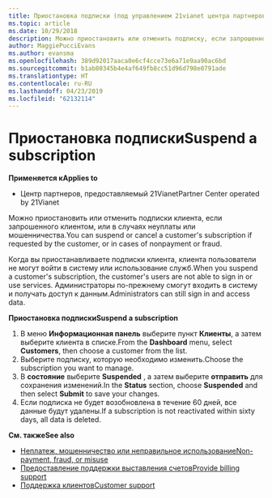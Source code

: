 ```yaml
---
title: Приостановка подписки (под управлением 21vianet центра партнеров)
ms.topic: article
ms.date: 10/29/2018
description: Можно приостановить или отменить подписку, если запрошенного клиентом, или в случаях неуплаты или мошенничества.
author: MaggiePucciEvans
ms.author: evansma
ms.openlocfilehash: 389d92017aaca0e6cf4cce73e6a71e9aa90ac6bd
ms.sourcegitcommit: b1ab80345b4e4af649fb8cc51d96d798e0791ade
ms.translationtype: HT
ms.contentlocale: ru-RU
ms.lasthandoff: 04/23/2019
ms.locfileid: "62132114"
---
```

# <a name="suspend-a-subscription"></a><span data-ttu-id="9bc54-103">Приостановка подписки</span><span class="sxs-lookup"><span data-stu-id="9bc54-103">Suspend a subscription</span></span>

<span data-ttu-id="9bc54-104">**Применяется к**</span><span class="sxs-lookup"><span data-stu-id="9bc54-104">**Applies to**</span></span>

-   <span data-ttu-id="9bc54-105">Центр партнеров, предоставляемый 21Vianet</span><span class="sxs-lookup"><span data-stu-id="9bc54-105">Partner Center operated by 21Vianet</span></span>

<span data-ttu-id="9bc54-106">Можно приостановить или отменить подписки клиента, если запрошенного клиентом, или в случаях неуплаты или мошенничества.</span><span class="sxs-lookup"><span data-stu-id="9bc54-106">You can suspend or cancel a customer's subscription if requested by the customer, or in cases of nonpayment or fraud.</span></span>

<span data-ttu-id="9bc54-107">Когда вы приостанавливаете подписки клиента, клиента пользователи не могут войти в систему или использование служб.</span><span class="sxs-lookup"><span data-stu-id="9bc54-107">When you suspend a customer's subscription, the customer's users are not able to sign in or use services.</span></span> <span data-ttu-id="9bc54-108">Администраторы по-прежнему смогут входить в систему и получать доступ к данным.</span><span class="sxs-lookup"><span data-stu-id="9bc54-108">Administrators can still sign in and access data.</span></span>

<span data-ttu-id="9bc54-109">**Приостановка подписки**</span><span class="sxs-lookup"><span data-stu-id="9bc54-109">**Suspend a subscription**</span></span>

1.  <span data-ttu-id="9bc54-110">В меню **Информационная панель** выберите пункт **Клиенты**, а затем выберите клиента в списке.</span><span class="sxs-lookup"><span data-stu-id="9bc54-110">From the **Dashboard** menu, select **Customers**, then choose a customer from the list.</span></span>
2.  <span data-ttu-id="9bc54-111">Выберите подписку, которую необходимо изменить.</span><span class="sxs-lookup"><span data-stu-id="9bc54-111">Choose the subscription you want to manage.</span></span>
3.  <span data-ttu-id="9bc54-112">В **состояние** выберите **Suspended** , а затем выберите **отправить** для сохранения изменений.</span><span class="sxs-lookup"><span data-stu-id="9bc54-112">In the **Status** section, choose **Suspended** and then select **Submit** to save your changes.</span></span>
4.  <span data-ttu-id="9bc54-113">Если подписка не будет возобновлена в течение 60 дней, все данные будут удалены.</span><span class="sxs-lookup"><span data-stu-id="9bc54-113">If a subscription is not reactivated within sixty days, all data is deleted.</span></span>

<span data-ttu-id="9bc54-114">**См. также**</span><span class="sxs-lookup"><span data-stu-id="9bc54-114">**See also**</span></span>

-   [<span data-ttu-id="9bc54-115">Неплатеж, мошенничество или неправильное использование</span><span class="sxs-lookup"><span data-stu-id="9bc54-115">Non-payment, fraud, or misuse</span></span>](non-payment-fraud-or-misuse.md)
-   [<span data-ttu-id="9bc54-116">Предоставление поддержки выставления счетов</span><span class="sxs-lookup"><span data-stu-id="9bc54-116">Provide billing support</span></span>](provide-billing-support.md)
-   [<span data-ttu-id="9bc54-117">Поддержка клиентов</span><span class="sxs-lookup"><span data-stu-id="9bc54-117">Customer support</span></span>](customer-support.md)